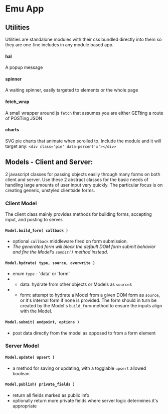 # Emu App

## Utilities
Utilities are standalone modules with their css bundled directly into them so they are one-line includes in any module based app.

#### hal
A popup message
#### spinner
A waiting spinner, easily targeted to elements or the whole page
#### fetch_wrap
A small wrapper around js `fetch` that assumes you are either GETting a route of POSTing JSON
#### charts
SVG pie charts that animate when scrolled to.  Include the module and it will target any:
`<div class='pie' data-percent'x'></div>`


## Models - Client and Server:
2 javascript classes for passing objects easily through many forms on both client and server.
Use these 2 abstract classes for the basic needs of handling large amounts of user input very quickly.
The particular focus is on creating generic, unstyled clientside forms.

### Client Model
The client class mainly provides methods for building forms, accepting input, and posting to server.

#### `Model.build_form( callback )`
- optional `callback` middleware fired on form submission.
- *The generated form will block the default DOM form submit behavior and fire the Model's `sumbit()` method instead.*

#### `Model.hydrate( type, source, overwrite )`
- enum `type` - 'data' or 'form'
- - data: hydrate from other objects or Models as `source`s
- - form: attempt to hydrate a Model from a given DOM form as `source`, or it's internal form if none is provided.  The form should in turn be created by the Model's `build_form` method to ensure the inputs align with the Model.

#### `Model.submit( endpoint, options )`
- post data directly from the model as opposed to from a form element


### Server Model
#### `Model.update( upsert )`
- a method for saving or updating, with a togglable `upsert` allowed boolean.

#### `Model.publish( private_fields )`
- return all fields marked as public info
- optionally return more private fields where server logic determines it's appropriate

